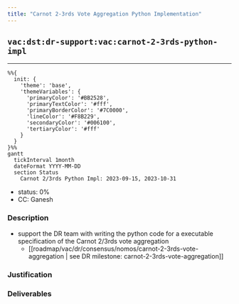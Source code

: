 ```yaml
---
title: "Carnot 2-3rds Vote Aggregation Python Implementation"
---
```

## `vac:dst:dr-support:vac:carnot-2-3rds-python-impl`
---

```mermaid
%%{ 
  init: { 
    'theme': 'base', 
    'themeVariables': { 
      'primaryColor': '#BB2528', 
      'primaryTextColor': '#fff', 
      'primaryBorderColor': '#7C0000', 
      'lineColor': '#F8B229', 
      'secondaryColor': '#006100', 
      'tertiaryColor': '#fff' 
    } 
  } 
}%%
gantt
  tickInterval 1month
  dateFormat YYYY-MM-DD 
  section Status
    Carnot 2/3rds Python Impl: 2023-09-15, 2023-10-31
```

- status: 0%
- CC: Ganesh

### Description

* support the DR team with writing the python code for a executable specification of the Carnot 2/3rds vote aggregation
  - [[roadmap/vac/dr/consensus/nomos/carnot-2-3rds-vote-aggregation | see DR milestone: carnot-2-3rds-vote-aggregation]]


### Justification


### Deliverables



